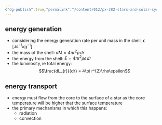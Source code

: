 ```yaml
---
{"dg-publish":true,"permalink":"/content/012/px-282-stars-and-solar-system/term-1-stars/d-stellar-structure-and-interiors/px-282-d2-energy-generation-and-transport/","noteIcon":"1","created":"2024-11-25T10:50:32.000+00:00","updated":"2025-01-05T10:37:39.126+00:00"}
---
```


## energy generation
- considering the energy generation rate per unit mass in the shell, $\epsilon\;[Js^{-1}kg^{-1}]$
- the mass of the shell: $dM = 4\pi r^{2}\rho\,dr$
- the energy from the shell: $E = 4\pi r^{2} \rho\epsilon\,dr$
- the luminosity, ie total energy:
$$\frac{dL_{r}}{dr} = 4\pi r^{2}\rho\epsilon$$
## energy transport
- energy must flow from the core to the surface of a star as the core temperature will be higher that the surface temperature
- the primary mechanisms in which this happens:
	- radiation
	- convection
